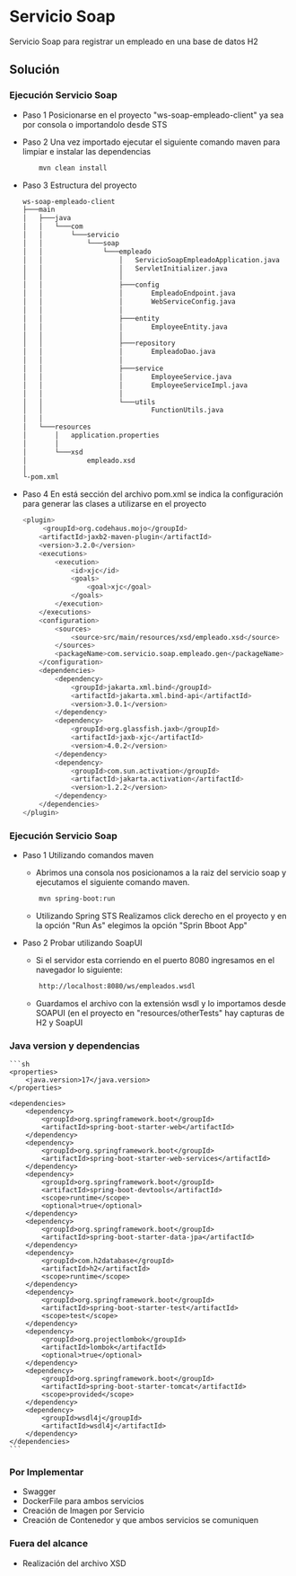 # Servicio Soap

Servicio Soap para registrar un empleado en una base de datos H2

## Solución

### Ejecución Servicio Soap

- Paso 1 Posicionarse en el proyecto "ws-soap-empleado-client" ya sea por consola o importandolo desde STS

- Paso 2 Una vez importado ejecutar el siguiente comando maven para limpiar e instalar las dependencias
	
	```sh
		mvn clean install
	```	
 
- Paso 3 Estructura del proyecto
	
	```sh
	ws-soap-empleado-client
	├───main
	│   ├───java
	│   │   └───com
	│   │       └───servicio
	│   │           └───soap
	│   │               └───empleado
	│   │                   │   ServicioSoapEmpleadoApplication.java
	│   │                   │   ServletInitializer.java
	│   │                   │
	│   │                   ├───config
	│   │                   │       EmpleadoEndpoint.java
	│   │                   │       WebServiceConfig.java
	│   │                   │
	│   │                   ├───entity
	│   │                   │       EmployeeEntity.java
	│   │                   │
	│   │                   ├───repository
	│   │                   │       EmpleadoDao.java
	│   │                   │
	│   │                   ├───service
	│   │                   │       EmployeeService.java
	│   │                   │       EmployeeServiceImpl.java
	│   │                   │
	│   │                   └───utils
	│   │                           FunctionUtils.java
	│   │
	│   └───resources
	│       │   application.properties
	│       │
	│       └───xsd
	│               empleado.xsd
	│
	└-pom.xml
	``` 

- Paso 4 En está sección del archivo pom.xml se indica la configuración para generar las clases a utilizarse en el proyecto
	
	```sh
	<plugin>
		 <groupId>org.codehaus.mojo</groupId>
		<artifactId>jaxb2-maven-plugin</artifactId>
		<version>3.2.0</version>
		<executions>
			<execution>
				<id>xjc</id>
				<goals>
					<goal>xjc</goal>
				</goals>
			</execution>
		</executions>
		<configuration>
			<sources>
				<source>src/main/resources/xsd/empleado.xsd</source>
			</sources>
			<packageName>com.servicio.soap.empleado.gen</packageName>
		</configuration>
		<dependencies>
			<dependency>
				<groupId>jakarta.xml.bind</groupId>
				<artifactId>jakarta.xml.bind-api</artifactId>
				<version>3.0.1</version>
			</dependency>
			<dependency>
				<groupId>org.glassfish.jaxb</groupId>
				<artifactId>jaxb-xjc</artifactId>
				<version>4.0.2</version>
			</dependency>
			<dependency>
				<groupId>com.sun.activation</groupId>
				<artifactId>jakarta.activation</artifactId>
				<version>1.2.2</version>
			</dependency>
		</dependencies>
	</plugin>
	``` 

### Ejecución Servicio Soap 

- Paso 1 Utilizando comandos maven 

	- Abrimos una consola nos posicionamos a la raiz del servicio soap y ejecutamos el siguiente comando maven.
		
	```sh
		mvn spring-boot:run
	``` 

	- Utilizando Spring STS
		Realizamos click derecho en el proyecto y en la opción "Run As" elegimos la opción "Sprin Bboot App"

- Paso 2 Probar utilizando SoapUI
	
	- Si el servidor esta corriendo en el puerto 8080 ingresamos en el navegador lo siguiente:
	
	```sh
		http://localhost:8080/ws/empleados.wsdl
	``` 

	- Guardamos el archivo con la extensión wsdl y lo importamos desde SOAPUI (en el proyecto en "resources/otherTests" hay capturas de H2 y SoapUI


### Java version y dependencias 
	
	```sh
	<properties>
		<java.version>17</java.version>
	</properties>

	<dependencies>
		<dependency>
			<groupId>org.springframework.boot</groupId>
			<artifactId>spring-boot-starter-web</artifactId>
		</dependency>
		<dependency>
			<groupId>org.springframework.boot</groupId>
			<artifactId>spring-boot-starter-web-services</artifactId>
		</dependency>
		<dependency>
			<groupId>org.springframework.boot</groupId>
			<artifactId>spring-boot-devtools</artifactId>
			<scope>runtime</scope>
			<optional>true</optional>
		</dependency>
		<dependency>
			<groupId>org.springframework.boot</groupId>
			<artifactId>spring-boot-starter-data-jpa</artifactId>
		</dependency>
		<dependency>
			<groupId>com.h2database</groupId>
			<artifactId>h2</artifactId>
			<scope>runtime</scope>
		</dependency>
		<dependency>
			<groupId>org.springframework.boot</groupId>
			<artifactId>spring-boot-starter-test</artifactId>
			<scope>test</scope>
		</dependency>
		<dependency>
			<groupId>org.projectlombok</groupId>
			<artifactId>lombok</artifactId>
			<optional>true</optional>
		</dependency>
		<dependency>
			<groupId>org.springframework.boot</groupId>
			<artifactId>spring-boot-starter-tomcat</artifactId>
			<scope>provided</scope>
		</dependency>
		<dependency>
			<groupId>wsdl4j</groupId>
			<artifactId>wsdl4j</artifactId>
		</dependency>
	</dependencies>
	``` 

### Por Implementar
- Swagger
- DockerFile para ambos servicios
- Creación de Imagen por Servicio
- Creación de Contenedor y que ambos servicios se comuniquen


### Fuera del alcance
- Realización del archivo XSD 
